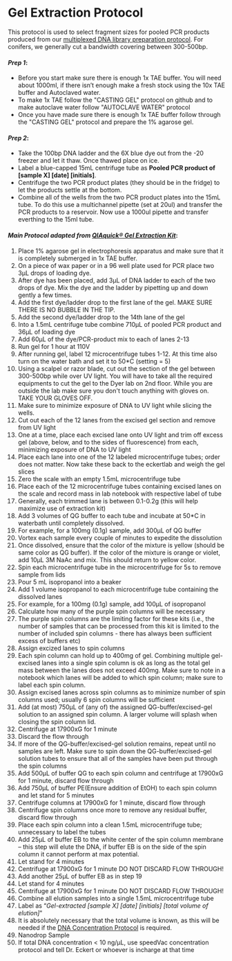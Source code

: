 # Gel Extraction Protocol

This protocol is used to select fragment sizes for pooled PCR products produced from our [multiplexed DNA library
preparation protocol](https://github.com/EckertLab/protocols/blob/master/DNA_library_prep_(parchman).md). For conifers,
we generally cut a bandwidth covering between 300-500bp.

#### *Prep 1*:
  * Before you start make sure there is enough 1x TAE buffer. You will need about 1000ml, if there isn’t enough make a fresh stock using        the 10x TAE buffer and Autoclaved water. 
  * To make 1x TAE follow the  "CASTING GEL" protocol on github and to make autoclave water follow "AUTOCLAVE WATER" protocol
  * Once you have made sure there is enough 1x TAE buffer follow through the "CASTING GEL" protocol and prepare the 1% agarose gel. 
  
#### *Prep 2*:
  * Take the 100bp DNA ladder and the 6X blue dye out from the -20 freezer and let it thaw. Once thawed place on ice.
  * Label a blue-capped 15mL centrifuge tube as **Pooled PCR product of [sample X] [date] [initials]**.  
  * Centrifuge the two PCR product plates (they should be in the fridge) to let the products settle at the bottom.
  * Combine all of the wells from the two PCR product plates into the 15mL tube. To do this use a multichannel pipette (set at 20ul) and transfer the PCR products to a reservoir. Now use a 1000ul pipette and transfer everthing to the 15ml tube. 


#### *Main Protocol adapted from [QIAquick® Gel Extraction Kit](http://2014.igem.org/wiki/images/f/fe/QIAquick-Gel-Extraction-Kit-EN.pdf)*:
1.	Place 1% agarose gel in electrophoresis apparatus and make sure that it is completely submerged in 1x TAE buffer.
1.	On a piece of wax paper or in a 96 well plate used for PCR place two 3μL drops of loading dye.
   1. After dye has been placed, add 3μL of DNA ladder to each of the two drops of dye. Mix the dye and the ladder by pipetting up and down gently a few times.
   1. Add the first dye/ladder drop to the first lane of the gel. MAKE SURE THERE IS NO BUBBLE IN THE TIP.
   1. Add the second dye/ladder drop to the 14th lane of the gel
1.	Into a 1.5mL centrifuge tube combine 710μL of pooled PCR product and 36μL of loading dye
   1.	Add 60μL of the dye/PCR-product mix to each of lanes 2-13
1.	Run gel for 1 hour at 110V
1.	After running gel, label 12 microcentrifuge tubes 1-12. At this time also turn on the water bath and set it to 50*C (setting = 5)
1.	Using a scalpel or razor blade, cut out the section of the gel between 300-500bp while over UV light. You will have to take all the required equipments to cut the gel to the Dyer lab on 2nd floor. While you are outside the lab make sure you don't touch anything with gloves on. TAKE YOUR GLOVES OFF.
   1.	Make sure to minimize exposure of DNA to UV light while slicing the wells.
1.	Cut out each of the 12 lanes from the excised gel section and remove from UV light
   1.	One at a time, place each excised lane onto UV light and trim off excess gel (above, below, and to the sides of fluorescence) from each, minimizing exposure of DNA to UV light
   1.	Place each lane into one of the 12 labeled microcentrifuge tubes; order does not matter. Now take these back to the eckertlab and        weigh the gel slices
   1.	Zero the scale with an empty 1.5mL microcentrifuge tube
   1.	Place each of the 12 microcentrifuge tubes containing excised lanes on the scale and record mass in lab notebook with respective label of tube
   1.	Generally, each trimmed lane is between 0.1-0.2g (this will help maximize use of extraction kit)
1.	Add 3 volumes of QG buffer to each tube and incubate at 50*C in waterbath until completely dissolved.
   1.	For example, for a 100mg (0.1g) sample, add 300μL of QG buffer
   1.	Vortex each sample every couple of minutes to expedite the dissolution
1.	Once dissolved, ensure that the color of the mixture is yellow (should be same color as QG buffer). If the color of the mixture is orange or violet, add 10μL 3M NaAc and mix. This should return to yellow color.
1.	Spin each microcentrifuge tube in the microcentrifuge for 5s to remove sample from lids
1.	Pour 5 mL isopropanol into a beaker
1.	Add 1 volume isopropanol to each microcentrifuge tube containing the dissolved lanes
   1.	For example, for a 100mg (0.1g) sample, add 100μL of isopropanol
1.	Calculate how many of the purple spin columns will be necessary
   1.	The purple spin columns are the limiting factor for these kits (i.e., the number of samples that can be processed from this kit is limited to the number of included spin columns - there has always been sufficient excess of buffers etc)
   1.	Assign excized lanes to spin columns
   1.	Each spin column can hold up to 400mg of gel. Combining multiple gel-excised lanes into a single spin column is ok as long as the total gel mass between the lanes does not exceed 400mg. Make sure to note in a notebook which lanes will be added to which spin column; make sure to label each spin column.
   1.	Assign excised lanes across spin columns as to minimize number of spin columns used; usually 6 spin columns will be sufficient
1.	Add (at most) 750μL of (any of) the assigned QG-buffer/excised-gel solution to an assigned spin column. A larger volume will splash when closing the spin column lid.
   1.	Centrifuge at 17900xG for 1 minute
   1.	Discard the flow through
   1.	If more of the QG-buffer/excised-gel solution remains, repeat until no samples are left. Make sure to spin down the QG-buffer/excised-gel solution tubes to ensure that all of the samples have been put through the spin columns
1.	Add 500μL of buffer QG to each spin column and centrifuge at 17900xG for 1 minute, discard flow through
1.	Add 750μL of buffer PE(Ensure addition of EtOH) to each spin column and let stand for 5 minutes
   1.	Centrifuge columns at 17900xG for 1 minute, discard flow through
1.	Centrifuge spin columns once more to remove any residual buffer, discard flow through
1.	Place each spin column into a clean 1.5mL microcentrifuge tube; unnecessary to label the tubes
1.	Add 25μL of buffer EB to the white center of the spin column membrane – this step will elute the DNA, if buffer EB is on the side of the spin column it cannot perform at max potential.
   1.	Let stand for 4 minutes
   1.	Centrifuge at 17900xG for 1 minute DO NOT DISCARD FLOW THROUGH!
1.	Add another 25μL of buffer EB as in step 19
   1.	Let stand for 4 minutes
   1.	Centrifuge at 17900xG for 1 minute DO NOT DISCARD FLOW THROUGH!
1.	Combine all elution samples into a single 1.5mL microcentrifuge tube
   1.	Label as “*Gel-extracted [sample X] [date] [initials] [total volume of elution]*"
   1.	It is absolutely necessary that the total volume is known, as this will be needed if the [DNA Concentration Protocol](https://github.com/EckertLab/protocols/blob/master/dna_concentration.md) is required.
1.	Nanodrop Sample
   1.	If total DNA concentration < 10 ng/μL, use speedVac concentration protocol and tell Dr. Eckert or whoever is incharge at that time
